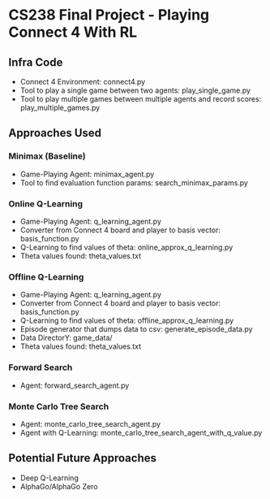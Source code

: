 # CS238 Final Project - Playing Connect 4 With RL
## Infra Code
* Connect 4 Environment: connect4.py
* Tool to play a single game between two agents: play_single_game.py
* Tool to play multiple games between multiple agents and record scores: play_multiple_games.py
## Approaches Used
### Minimax (Baseline)
* Game-Playing Agent: minimax_agent.py
* Tool to find evaluation function params: search_minimax_params.py

### Online Q-Learning
* Game-Playing Agent: q_learning_agent.py
* Converter from Connect 4 board and player to basis vector: basis_function.py
* Q-Learning to find values of theta: online_approx_q_learning.py
* Theta values found: theta_values.txt

### Offline Q-Learning
* Game-Playing Agent: q_learning_agent.py
* Converter from Connect 4 board and player to basis vector: basis_function.py
* Q-Learning to find values of theta: offline_approx_q_learning.py
* Episode generator that dumps data to csv: generate_episode_data.py
* Data DirectorY: game_data/
* Theta values found: theta_values.txt

### Forward Search
* Agent: forward_search_agent.py

### Monte Carlo Tree Search
* Agent: monte_carlo_tree_search_agent.py
* Agent with Q-Learning: monte_carlo_tree_search_agent_with_q_value.py

## Potential Future Approaches
* Deep Q-Learning
* AlphaGo/AlphaGo Zero
